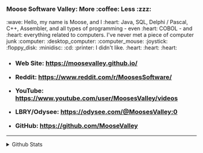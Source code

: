 <h3>Moose Software Valley: More :coffee: Less :zzz:</h3>
:wave: Hello, my name is Moose, and I :heart: Java, SQL, Delphi / Pascal, C++, Assembler, and all types of programming - even :heart: COBOL - and :heart: everything related to computers.  I've never met a piece of computer junk
:computer:
:desktop_computer:
:computer_mouse:
:joystick:
:floppy_disk:
:minidisc:
:cd:
:printer:
I didn't like. :heart: :heart: :heart:

<p>
<UL>
<h3>
<p><LI> Web Site:
	<a target=_blank href="https://moosevalley.github.io/"> https://moosevalley.github.io/</a>
	</LI></p>

<!--
<p><LI> Web Site Link #2 (Rebrandly redirector):
	<a target=_blank href="https://rebrand.ly/MoosesSoftware"> https://rebrand.ly/MoosesSoftware</a>
	</LI></p>

<p><LI> Web Site Link #3 (InfinityFree web host):
	<a target=_blank href="http://MoosesSoftware.epizy.com"> http://MoosesSoftware.epizy.com</a>
	</LI></p>
-->

<!--<p><LI> Reddit r/MoosesSoftware:-->
<p><LI> Reddit:
	<a target=_blank href="https://www.reddit.com/r/MoosesSoftware/"> https://www.reddit.com/r/MoosesSoftware/</a>
	</LI></p>

<!--<p><LI>MoosesValley YouTube Channel:-->
<p><LI> YouTube:
	<a target=_blank href="https://www.youtube.com/user/MoosesValley/videos"> https://www.youtube.com/user/MoosesValley/videos</a>
	</LI></p>

<!--<p><LI>MoosesValley LBRY/Odysee Channel (like YouTube but much better):-->
<p><LI> LBRY/Odysee:
	<a target=_blank href="https://odysee.com/@MoosesValley:0"> https://odysee.com/@MoosesValley:0</a>
	</LI></p>

<!--<p><LI> Moose's GitHub (the current page):-->
<p><LI> GitHub:
	<a target=_blank href="https://github.com/MooseValley"> https://github.com/MooseValley</a>
	</LI></p>


</h3>
</UL>
</p>


<hr>
<details>
	<summary> Github Stats</summary>
	<p align="center">
		<img src="https://github-readme-stats.vercel.app/api?username=MooseValley&show_icons=true" />
	</p>
</details>

<!--
<details>
	<summary> Programming Language Stats</summary>
	<p align="center">
		<img src="https://wakatime.com/share/::::::api key:::::" />
	</p>
</details>
-->


<!--
**MooseValley/MooseValley** is a ? _special_ ? repository because its `README.md` (this file) appears on your GitHub profile.

Here are some ideas to get you started:

- ?? I’m currently working on ...
- ?? I’m currently learning ...
- ?? I’m looking to collaborate on ...
- ?? I’m looking for help with ...
- ?? Ask me about ...
- ?? How to reach me: ...
- ?? Pronouns: ...
- ? Fun fact: ...

 Here's an example of a perfectly valid, yet scrappy-looking table in Markdown:

Column 1 | Column 2 | Column 3
--- | --- | ---
**Things** | _Don't_ | [Need](http://makeuseof.com)
To | *__Look__* | `Pretty`


-->

